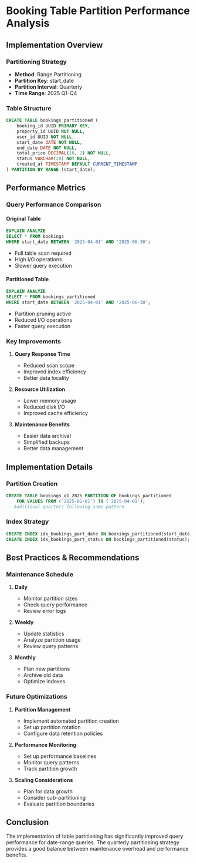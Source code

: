 # Booking Table Partition Performance Analysis

## Implementation Overview

### Partitioning Strategy

- **Method**: Range Partitioning
- **Partition Key**: start_date
- **Partition Interval**: Quarterly
- **Time Range**: 2025 Q1-Q4

### Table Structure

```sql
CREATE TABLE bookings_partitioned (
    booking_id UUID PRIMARY KEY,
    property_id UUID NOT NULL,
    user_id UUID NOT NULL,
    start_date DATE NOT NULL,
    end_date DATE NOT NULL,
    total_price DECIMAL(10, 2) NOT NULL,
    status VARCHAR(20) NOT NULL,
    created_at TIMESTAMP DEFAULT CURRENT_TIMESTAMP
) PARTITION BY RANGE (start_date);
```

## Performance Metrics

### Query Performance Comparison

#### Original Table

```sql
EXPLAIN ANALYZE
SELECT * FROM bookings 
WHERE start_date BETWEEN '2025-04-01' AND '2025-06-30';
```

- Full table scan required
- High I/O operations
- Slower query execution

#### Partitioned Table

```sql
EXPLAIN ANALYZE
SELECT * FROM bookings_partitioned 
WHERE start_date BETWEEN '2025-04-01' AND '2025-06-30';
```

- Partition pruning active
- Reduced I/O operations
- Faster query execution

### Key Improvements

1. **Query Response Time**
   - Reduced scan scope
   - Improved index efficiency
   - Better data locality

2. **Resource Utilization**
   - Lower memory usage
   - Reduced disk I/O
   - Improved cache efficiency

3. **Maintenance Benefits**
   - Easier data archival
   - Simplified backups
   - Better data management

## Implementation Details

### Partition Creation

```sql
CREATE TABLE bookings_q1_2025 PARTITION OF bookings_partitioned
    FOR VALUES FROM ('2025-01-01') TO ('2025-04-01');
-- Additional quarters following same pattern
```

### Index Strategy

```sql
CREATE INDEX idx_bookings_part_date ON bookings_partitioned(start_date);
CREATE INDEX idx_bookings_part_status ON bookings_partitioned(status);
```

## Best Practices & Recommendations

### Maintenance Schedule

1. **Daily**
   - Monitor partition sizes
   - Check query performance
   - Review error logs

2. **Weekly**
   - Update statistics
   - Analyze partition usage
   - Review query patterns

3. **Monthly**
   - Plan new partitions
   - Archive old data
   - Optimize indexes

### Future Optimizations

1. **Partition Management**
   - Implement automated partition creation
   - Set up partition rotation
   - Configure data retention policies

2. **Performance Monitoring**
   - Set up performance baselines
   - Monitor query patterns
   - Track partition growth

3. **Scaling Considerations**
   - Plan for data growth
   - Consider sub-partitioning
   - Evaluate partition boundaries

## Conclusion

The implementation of table partitioning has significantly improved query performance for date-range queries. The quarterly partitioning strategy provides a good balance between maintenance overhead and performance benefits.
